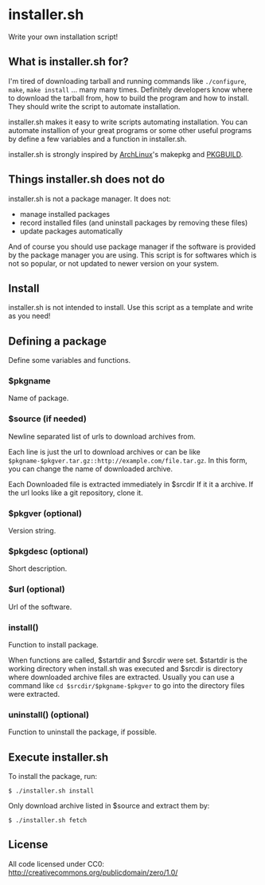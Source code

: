 installer.sh
============

Write your own installation script!


What is installer.sh for?
-------------------------

I'm tired of downloading tarball and running commands like `./configure`,
`make`, `make install` ... many many times. Definitely developers know where to
download the tarball from, how to build the program and how to install. They
should write the script to automate installation.

installer.sh makes it easy to write scripts automating installation. You can
automate installion of your great programs or some other useful programs by
define a few variables and a function in installer.sh.

installer.sh is strongly inspired by [ArchLinux](http://www.archlinux.org/)'s
makepkg and [PKGBUILD](https://wiki.archlinux.org/index.php/Creating_Packages).


Things installer.sh does not do
-------------------------------

installer.sh is not a package manager. It does not:

* manage installed packages
* record installed files (and uninstall packages by removing these files)
* update packages automatically

And of course you should use package manager if the software is provided by the
package manager you are using. This script is for softwares which is not so
popular, or not updated to newer version on your system.


Install
-------

installer.sh is not intended to install. Use this script as a template and write
as you need!


Defining a package
------------------

Define some variables and functions.

### $pkgname

Name of package.

### $source (if needed)

Newline separated list of urls to download archives from.

Each line is just the url to download archives or can be like
`$pkgname-$pkgver.tar.gz::http://example.com/file.tar.gz`. In this form, you can
change the name of downloaded archive.

Each Downloaded file is extracted immediately in $srcdir If it it a archive. If
the url looks like a git repository, clone it.

### $pkgver (optional)

Version string.

### $pkgdesc (optional)

Short description.

### $url (optional)

Url of the software.

### install()

Function to install package.

When functions are called, $startdir and $srcdir were set. $startdir is the
working directory when install.sh was executed and $srcdir is directory where
downloaded archive files are extracted. Usually you can use a command like
`cd $srcdir/$pkgname-$pkgver` to go into the directory files were extracted.

### uninstall() (optional)

Function to uninstall the package, if possible.

## Execute installer.sh

To install the package, run:

    $ ./installer.sh install

Only download archive listed in $source and extract them by:

    $ ./installer.sh fetch

## License

All code licensed under CC0: <http://creativecommons.org/publicdomain/zero/1.0/>
